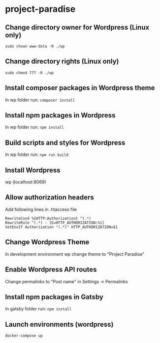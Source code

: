 # project-paradise

## Change directory owner for Wordpress (Linux only)

`sudo chown www-data -R ./wp`

## Change directory rights (Linux only)

`sudo chmod 777 -R ./wp`

## Install composer packages in Wordpress theme

In wp folder run: `composer install`

## Install npm packages in Wordpress

In wp folder run: `npm install`

## Build scripts and styles for Wordpress

In wp folder run: `npm run build`

## Install Wordpress

wp (localhost:8069)

## Allow authorization headers
Add following lines in .htaccess file
````
RewriteCond %{HTTP:Authorization} ^(.*)
RewriteRule ^(.*) - [E=HTTP_AUTHORIZATION:%1]
SetEnvIf Authorization "(.*)" HTTP_AUTHORIZATION=$1
````

## Change Wordpress Theme

In development environment wp change theme to "Project Paradise"

## Enable Wordpress API routes

Change permalinks to "Post name" in Settings -> Permalinks

## Install npm packages in Gatsby

In gatsby folder run: `npm install`

## Launch environments (wordpress)

`docker-compose up`
